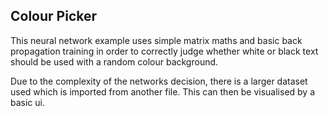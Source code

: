 ## Colour Picker

This neural network example uses simple matrix maths and basic back propagation training in order to correctly judge whether white or black text should be used with a random colour background.

Due to the complexity of the networks decision, there is a larger dataset used which is imported from another file. This can then be visualised by a basic ui.
